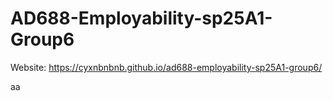 # AD688-Employability-sp25A1-Group6
Website: https://cyxnbnbnb.github.io/ad688-employability-sp25A1-group6/

aa
